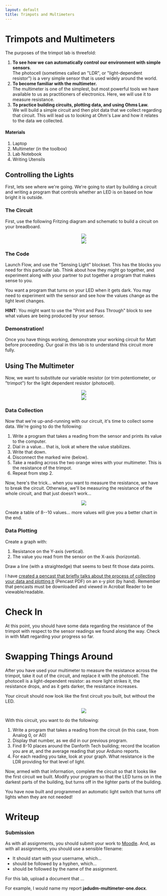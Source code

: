 ```yaml
---
layout: default
title: Trimpots and Multimeters
---
```


# Trimpots and Multimeters

The purposes of the trimpot lab is threefold:

1. **To see how we can automatically control our environment with simple sensors**.<br/> 
   The photocell (sometimes called an "LDR", or "light-dependent resistor") is a very simple sensor that is used widely around the world.
1. **To become familiar with the multimeter.** <br/>
   The multimeter is one of the simplest, but most powerful tools we have available to us as practitioners of electronics. Here, we will use it to measure resistance.
1. **To practice building circuits, plotting data, and using Ohms Law.**<br/>
   We will build a simple circuit and then plot data that we collect regarding that circuit. This will lead us to looking at Ohm's Law and how it relates to the data we collected.

#### Materials

1. Laptop
1. Multimeter (in the toolbox)
1. Lab Notebook
1. Writing Utensils

## Controlling the Lights

First, lets see where we're going. We're going to start by building a circuit and writing a program that controls whether an LED is on based on how bright it is outside.

### The Circuit

First, use the following Fritzing diagram and schematic to build a circuit on your breadboard.

<div align="center">
  <img src="multimeter-basics/light-controller-breadboard.png" />
</div>

<div align="center">
  <img src="multimeter-basics/light-controller-schematic.png" />
</div>

### The Code

Launch Flow, and use the "Sensing Light" blockset. This has the blocks you need for this particular lab. Think about how they might go together, and experiment along with your partner to put together a program that makes sense to you.

You want a program that turns on your LED when it gets dark. You may need to experiment with the sensor and see how the values change as the light level changes.

**HINT**: You might want to use the "Print and Pass Through" block to see what values are being produced by your sensor.

### Demonstration!

Once you have things working, demonstrate your working circuit for Matt before proceeding. Our goal in this lab is to understand this circuit more fully.

## Using The Multimeter

Now, we want to substitute our variable resistor (or trim potentiometer, or "trimpot") for the light dependent resistor (photocell).

<div align="center">
  <img src="multimeter-basics/trimpot-breadboard.png" />
</div>

<div align="center">
  <img src="multimeter-basics/trimpot-schematic.png" />
</div>

### Data Collection

Now that we're up-and-running with our circuit, it's time to collect some data. We're going to do the following:

1. Write a program that takes a reading from the sensor and prints its value to the computer.
1. Dial in a value... that is, look at where the value stabilizes.
1. Write that down.
1. Disconnect the marked wire (below).
1. Take a reading across the two orange wires with your multimeter. This is the resistance of the trimpot.
1. Repeat from step 2.

Now, here's the trick... when you want to measure the resistance, we have to break the circuit. Otherwise, we'll be measuring the resistance of the whole circuit, and that just doesn't work...

<div align="center">
  <img src="multimeter-basics/trimpot-breadboard-note.png" />
</div>

Create a table of 8--10 values... more values will give you a better chart in the end.

### Data Plotting

Create a graph with:

1. Resistance on the Y-axis (vertical).
1. The value you read from the sensor on the X-axis (horizontal).

Draw a line (with a straightedge) that seems to best fit those data points.

I have [created a pencast that briefly talks about the process of collecting your data and plotting it]({{site.url}}/downloads/20120925-multimeter-plotting-data.pdf) (Pencast PDF) on an x-y plot (by hand). Remember that pencasts must be downloaded and viewed in Acrobat Reader to be viewable/readable.

# Check In

At this point, you should have some data regarding the resistance of the trimpot with respect to the sensor readings we found along the way. Check in with Matt regarding your progress so far.

# Swapping Things Around

After you have used your multimeter to measure the resistance across the trimpot, take it out of the circuit, and replace it with the photocell. The photocell is a light-dependent resistor: as more light strikes it, the resistance drops, and as it gets darker, the resistance increases.

Your circuit should now look like the first circuit you built, but without the LED.


<div align="center">
  <img src="multimeter-basics/ldr-breadboard.png" />
</div>

With this circuit, you want to do the following:

1. Write a program that takes a reading from the circuit (in this case, from Analog 0, or A0)
1. Display that number, as we did in our previous program.
1. Find 8-10 places around the Danforth Tech building; record the location you are at, and the average reading that your Arduino reports.
1. For each reading you take, look at your graph. What resistance is the LDR providing for that level of light.

Now, armed with that information, complete the circuit so that it looks like the first circuit we built. Modify your program so that the LED turns on in the darkest parts of the building, but turns off in the lighter parts of the building.

You have now built and programmed an automatic light switch that turns off lights when they are not needed!

# Writeup



### Submission

As with all assignments, you should submit your work to [Moodle](http://moodle.berea.edu/mod/assignment/view.php?id=55247). And, as with all assignments, you should use a sensible filename:

* It should start with your username, which...
* should be followed by a hyphen, which...
* should be followed by the name of the assignment.

For this lab, upload a document that ...

For example, I would name my report **jadudm-multimeter-one.docx**.


